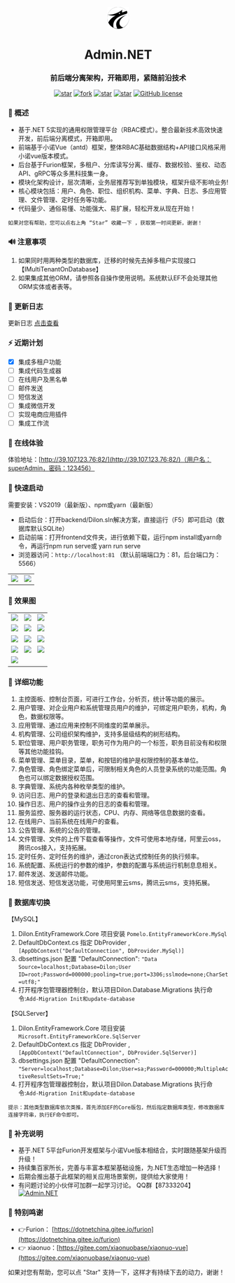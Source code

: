 <div align="center">
    <p align="center">
        <img src="./frontend/public/logo.png" height="50" alt="logo"/>
    </p>
</div>

<div align="center"><h1 align="center">Admin.NET</h1></div>
<div align="center"><h3 align="center">前后端分离架构，开箱即用，紧随前沿技术</h3></div>

<div align="center">

[![star](https://gitee.com/zuohuaijun/Admin.NET/badge/star.svg?theme=dark)](https://gitee.com/zuohuaijun/Admin.NET/stargazers)
[![fork](https://gitee.com/zuohuaijun/Admin.NET/badge/fork.svg?theme=dark)](https://gitee.com/zuohuaijun/Admin.NET/members)
[![star](https://gitee.com/dotnetchina/Furion/badge/star.svg?theme=gvp)](https://gitee.com/dotnetchina/Furion/stargazers)
[![star](https://gitee.com/xiaonuobase/xiaonuo-vue/badge/star.svg?theme=gray)](https://gitee.com/xiaonuobase/xiaonuo-vue/stargazers)
[![GitHub license](https://img.shields.io/badge/license-Apache2-yellow)](https://gitee.com/dotnetchina/Furion/blob/master/LICENSE)

</div>

### 🍟 概述

* 基于.NET 5实现的通用权限管理平台（RBAC模式）。整合最新技术高效快速开发，前后端分离模式，开箱即用。
* 前端基于小诺Vue（antd）框架，整体RBAC基础数据结构+API接口风格采用小诺vue版本模式。
* 后台基于Furion框架，多租户、分库读写分离、缓存、数据校验、鉴权、动态API、gRPC等众多黑科技集一身。
* 模块化架构设计，层次清晰，业务层推荐写到单独模块，框架升级不影响业务!
* 核心模块包括：用户、角色、职位、组织机构、菜单、字典、日志、多应用管理、文件管理、定时任务等功能。
* 代码量少、通俗易懂、功能强大、易扩展，轻松开发从现在开始！

```
如果对您有帮助，您可以点右上角 “Star” 收藏一下 ，获取第一时间更新，谢谢！
```

### 🔊 注意事项

1. 如果同时用两种类型的数据库，迁移的时候先去掉多租户实现接口【IMultiTenantOnDatabase】
2. 如果集成其他ORM，请参照各自操作使用说明。系统默认EF不会处理其他ORM实体或者表等。

### 🥞 更新日志

更新日志 [点击查看](https://gitee.com/zuohuaijun/Admin.NET/commits/master)

### ⚡ 近期计划

- [x] 集成多租户功能
- [ ] 集成代码生成器
- [ ] 在线用户及黑名单
- [ ] 邮件发送
- [ ] 短信发送
- [ ] 集成微信开发
- [ ] 实现电商应用插件
- [ ] 集成工作流

### 🍿 在线体验

体验地址：[http://39.107.123.76:82/](http://39.107.123.76:82/)（用户名：superAdmin，密码：123456）

### 🍄 快速启动

需要安装：VS2019（最新版）、npm或yarn（最新版）

* 启动后台：打开backend/Dilon.sln解决方案，直接运行（F5）即可启动（数据库默认SQLite）
* 启动前端：打开frontend文件夹，进行依赖下载，运行npm install或yarn命令，再运行npm run serve或 yarn run serve
* 浏览器访问：`http://localhost:81` （默认前端端口为：81，后台端口为：5566）
<table>
    <tr>
        <td><img src="https://gitee.com/zuohuaijun/Admin.NET/raw/master/doc/img/f1.png"/></td>
        <td><img src="https://gitee.com/zuohuaijun/Admin.NET/raw/master/doc/img/f0.png"/></td>
    </tr>
</table>

### 🍎 效果图

<table>
    <tr>
        <td><img src="https://gitee.com/zuohuaijun/Admin.NET/raw/master/doc/img/1.png"/></td>
        <td><img src="https://gitee.com/zuohuaijun/Admin.NET/raw/master/doc/img/2.png"/></td>
        <td><img src="https://gitee.com/zuohuaijun/Admin.NET/raw/master/doc/img/3.png"/></td>
    </tr>
    <tr>
        <td><img src="https://gitee.com/zuohuaijun/Admin.NET/raw/master/doc/img/4.png"/></td>
        <td><img src="https://gitee.com/zuohuaijun/Admin.NET/raw/master/doc/img/5.png"/></td>
        <td><img src="https://gitee.com/zuohuaijun/Admin.NET/raw/master/doc/img/6.png"/></td>
    </tr>
    <tr>
        <td><img src="https://gitee.com/zuohuaijun/Admin.NET/raw/master/doc/img/7.png"/></td>
        <td><img src="https://gitee.com/zuohuaijun/Admin.NET/raw/master/doc/img/8.png"/></td>
        <td><img src="https://gitee.com/zuohuaijun/Admin.NET/raw/master/doc/img/9.png"/></td>
    </tr>
    <tr>
        <td><img src="https://gitee.com/zuohuaijun/Admin.NET/raw/master/doc/img/10.png"/></td>
        <td><img src="https://gitee.com/zuohuaijun/Admin.NET/raw/master/doc/img/11.png"/></td>
        <td><img src="https://gitee.com/zuohuaijun/Admin.NET/raw/master/doc/img/12.png"/></td>
    </tr>
    <tr>
        <td><img src="https://gitee.com/zuohuaijun/Admin.NET/raw/master/doc/img/13.png"/></td>
    </tr>
</table>

### 🍖 详细功能

1. 主控面板、控制台页面，可进行工作台，分析页，统计等功能的展示。
2. 用户管理、对企业用户和系统管理员用户的维护，可绑定用户职务，机构，角色，数据权限等。
3. 应用管理、通过应用来控制不同维度的菜单展示。
4. 机构管理、公司组织架构维护，支持多层级结构的树形结构。
5. 职位管理、用户职务管理，职务可作为用户的一个标签，职务目前没有和权限等其他功能挂钩。
6. 菜单管理、菜单目录，菜单，和按钮的维护是权限控制的基本单位。
7. 角色管理、角色绑定菜单后，可限制相关角色的人员登录系统的功能范围。角色也可以绑定数据授权范围。
8. 字典管理、系统内各种枚举类型的维护。
9. 访问日志、用户的登录和退出日志的查看和管理。
10. 操作日志、用户的操作业务的日志的查看和管理。
11. 服务监控、服务器的运行状态，CPU、内存、网络等信息数据的查看。
12. 在线用户、当前系统在线用户的查看。
13. 公告管理、系统的公告的管理。
14. 文件管理、文件的上传下载查看等操作，文件可使用本地存储，阿里云oss，腾讯cos接入，支持拓展。
15. 定时任务、定时任务的维护，通过cron表达式控制任务的执行频率。
16. 系统配置、系统运行的参数的维护，参数的配置与系统运行机制息息相关。
17. 邮件发送、发送邮件功能。
18. 短信发送、短信发送功能，可使用阿里云sms，腾讯云sms，支持拓展。


### 👀 数据库切换

【MySQL】

1. Dilon.EntityFramework.Core 项目安装 ``` Pomelo.EntityFrameworkCore.MySql ```
2. DefaultDbContext.cs 指定 DbProvider , ```[AppDbContext("DefaultConnection", DbProvider.MySql)]```
3. dbsettings.json 配置 "DefaultConnection": ```"Data Source=localhost;Database=Dilon;User ID=root;Password=000000;pooling=true;port=3306;sslmode=none;CharSet=utf8;"```
4. 打开程序包管理器控制台，默认项目Dilon.Database.Migrations 执行命令:```Add-Migration Init和update-database```

【SQLServer】

1. Dilon.EntityFramework.Core 项目安装 ``` Microsoft.EntityFrameworkCore.SqlServer ```
2. DefaultDbContext.cs 指定 DbProvider , ```[AppDbContext("DefaultConnection", DbProvider.SqlServer)]```
3. dbsettings.json 配置 "DefaultConnection": ```"Server=localhost;Database=Dilon;User=sa;Password=000000;MultipleActiveResultSets=True;"```
4. 打开程序包管理器控制台，默认项目Dilon.Database.Migrations 执行命令:```Add-Migration Init和update-database```

```
提示：其他类型数据库依次类推，首先添加EF的Core版包，然后指定数据库类型，修改数据库连接字符串，执行EF命令即可。
```

### 🥦 补充说明

* 基于.NET 5平台Furion开发框架与小诺Vue版本相结合，实时跟随基架升级而升级！
* 持续集百家所长，完善与丰富本框架基础设施，为.NET生态增加一种选择！
* 后期会推出基于此框架的相关应用场景案例，提供给大家使用！
* 有问题讨论的小伙伴可加群一起学习讨论。 QQ群【87333204】
<a target="_blank" href="https://qm.qq.com/cgi-bin/qm/qr?k=pN8R-P3pJaW9ILoOXwpRGN2wdCHWtUTE&jump_from=webapi"><img border="0" src="//pub.idqqimg.com/wpa/images/group.png" alt="Admin.NET" title="Admin.NET"></a>

### 💐 特别鸣谢
- 👉Furion：  [https://dotnetchina.gitee.io/furion](https://dotnetchina.gitee.io/furion)
- 👉 xiaonuo：[https://gitee.com/xiaonuobase/xiaonuo-vue](https://gitee.com/xiaonuobase/xiaonuo-vue)

如果对您有帮助，您可以点 "Star" 支持一下，这样才有持续下去的动力，谢谢！
